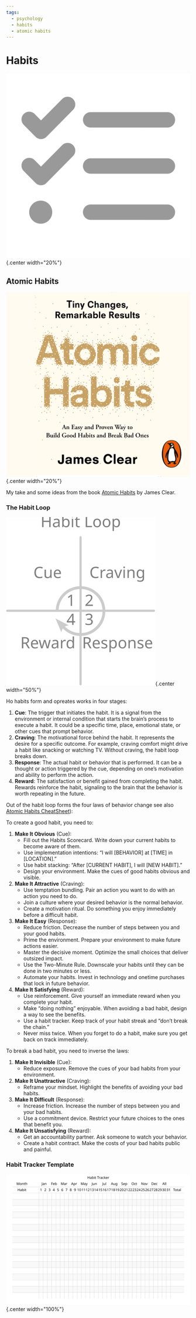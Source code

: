```yaml
---
tags:
  - psychology
  - habits
  - atomic habits
---
```


# Habits

![](img/habits.svg){.center width="20%"}

## Atomic Habits

![](img/atomic-habits-1.jpg){.center width="20%"}

My take and some ideas from the book [Atomic Habits](https://books.google.ch/books/about/Atomic_Habits.html?id=lFhbDwAAQBAJ&redir_esc=y) by James Clear.

### The Habit Loop

![](img/habit-loop.svg){.center width="50%"}

Ho habits form and opreates works in four stages:

1. **Cue**: The trigger that initiates the habit. It is a signal from the environment or internal condition that starts the brain’s process to execute a habit. It could be a specific time, place, emotional state, or other cues that prompt behavior.
2. **Craving**: The motivational force behind the habit. It represents the desire for a specific outcome. For example, craving comfort might drive a habit like snacking or watching TV. Without craving, the habit loop breaks down.
3. **Response**: The actual habit or behavior that is performed. It can be a thought or action triggered by the cue, depending on one’s motivation and ability to perform the action.
4. **Reward**: The satisfaction or benefit gained from completing the habit. Rewards reinforce the habit, signaling to the brain that the behavior is worth repeating in the future.

Out of the habit loop forms the four laws of behavior change see also [Atomic Habits CheatSheet](https://atomichabits.com/cheat-sheet/)):

To create a good habit, you need to:

1. **Make It Obvious** (Cue):
    * Fill out the Habits Scorecard. Write down your current habits to become aware of them.
    * Use implementation intentions: “I will [BEHAVIOR] at [TIME] in [LOCATION].”
    * Use habit stacking: “After [CURRENT HABIT], I will [NEW HABIT].”
    * Design your environment. Make the cues of good habits obvious and visible.
2. **Make It Attractive** (Craving):
    * Use temptation bundling. Pair an action you want to do with an action you need to do.
    * Join a culture where your desired behavior is the normal behavior.
    * Create a motivation ritual. Do something you enjoy immediately before a difficult habit.
3. **Make It Easy** (Response):
    * Reduce friction. Decrease the number of steps between you and your good habits.
    * Prime the environment. Prepare your environment to make future actions easier.
    * Master the decisive moment. Optimize the small choices that deliver outsized impact.
    * Use the Two-Minute Rule. Downscale your habits until they can be done in two minutes or less.
    * Automate your habits. Invest in technology and onetime purchases that lock in future behavior.
4. **Make It Satisfying** (Reward):
    * Use reinforcement. Give yourself an immediate reward when you complete your habit.
    * Make “doing nothing” enjoyable. When avoiding a bad habit, design a way to see the benefits.
    * Use a habit tracker. Keep track of your habit streak and “don’t break the chain.”
    * Never miss twice. When you forget to do a habit, make sure you get back on track immediately.

To break a bad habit, you need to inverse the laws:

1. **Make It Invisible** (Cue):
    * Reduce exposure. Remove the cues of your bad habits from your environment.
2. **Make It Unattractive** (Craving):
    * Reframe your mindset. Highlight the benefits of
  avoiding your bad habits.
3. **Make It Difficult** (Response):
    * Increase friction. Increase the number of steps between you and your bad habits.
    * Use a commitment device. Restrict your future choices to the ones that benefit you.
4. **Make It Unsatisfying** (Reward):
    * Get an accountability partner. Ask someone to watch your behavior.
    * Create a habit contract. Make the costs of your bad habits public and painful.

### Habit Tracker Template

![](img/habit-tracker.svg){.center width="100%"}

